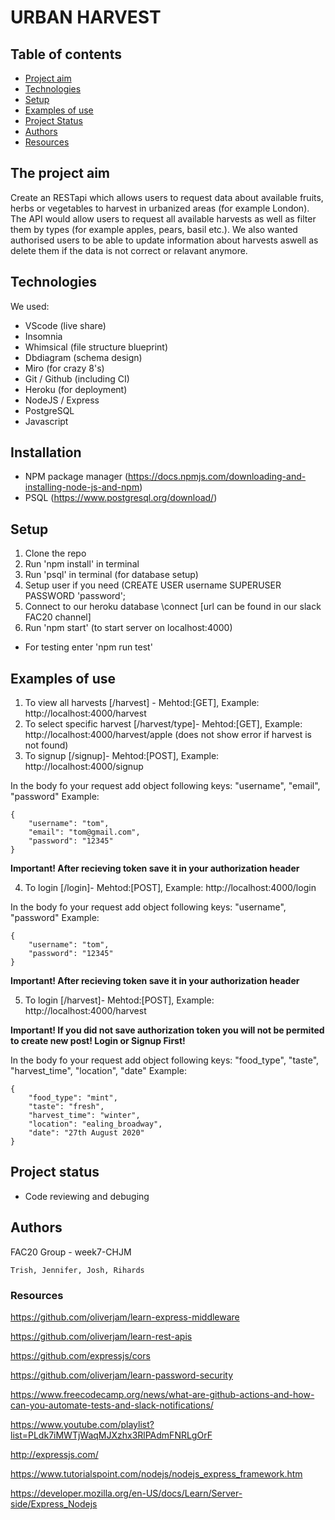 # URBAN HARVEST

## Table of contents
* [Project aim](#The-projects-aim)
* [Technologies](#Technologies)
* [Setup](#setup)
* [Examples of use](#Examples-of-use)
* [Project Status](#Project-status)
* [Authors](#Authors)
* [Resources](#Resources)


## The project aim

Create an RESTapi which allows users to request data about available fruits, herbs or vegetables to harvest in urbanized areas (for example London).
The API would allow users to request all available harvests as well as filter them by types (for example apples, pears, basil etc.).
We also wanted authorised users to be able to update information about harvests aswell as delete them if the data is not correct or relavant anymore.

## Technologies

We used: 

- VScode (live share)
- Insomnia
- Whimsical (file structure blueprint)
- Dbdiagram (schema design)
- Miro (for crazy 8's) 
- Git / Github (including CI)
- Heroku (for deployment)
- NodeJS / Express
- PostgreSQL
- Javascript

## Installation
 
 - NPM package manager (https://docs.npmjs.com/downloading-and-installing-node-js-and-npm)
 - PSQL (https://www.postgresql.org/download/)

## Setup

1. Clone the repo
2. Run 'npm install' in terminal
3. Run 'psql' in terminal (for database setup)
4. Setup user if you need (CREATE USER username SUPERUSER PASSWORD 'password';
6. Connect to our heroku database \connect [url can be found in our slack FAC20 channel]
5. Run 'npm start' (to start server on localhost:4000)

- For testing enter 'npm run test'

## Examples of use

1. To view all harvests [/harvest] - Mehtod:[GET],  Example: http://localhost:4000/harvest
2. To select specific harvest [/harvest/type]- Mehtod:[GET], Example: http://localhost:4000/harvest/apple (does not show error if harvest is not found)
3. To signup [/signup]- Mehtod:[POST], Example: http://localhost:4000/signup

In the body fo your request add object following keys: "username", "email", "password"
Example:
```
{
	"username": "tom",
	"email": "tom@gmail.com",
	"password": "12345"
}
```

**Important! After recieving token save it in your authorization header**


4. To login [/login]- Mehtod:[POST], Example: http://localhost:4000/login

In the body fo your request add object following keys: "username", "password"
Example:
```
{
	"username": "tom",
	"password": "12345"
}
```
**Important! After recieving token save it in your authorization header**

5. To login [/harvest]- Mehtod:[POST], Example: http://localhost:4000/harvest

**Important! If you did not save authorization token you will not be permited to create new post! Login or Signup First!**

In the body fo your request add object following keys: "food_type", "taste", "harvest_time", "location", "date"
Example:
```
{
	"food_type": "mint",
	"taste": "fresh",
	"harvest_time": "winter",
	"location": "ealing_broadway",
	"date": "27th August 2020"
}
```


## Project status

- Code reviewing and debuging

## Authors
  
  FAC20 Group - week7-CHJM

	Trish, Jennifer, Josh, Rihards

### Resources

https://github.com/oliverjam/learn-express-middleware

https://github.com/oliverjam/learn-rest-apis

https://github.com/expressjs/cors

https://github.com/oliverjam/learn-password-security

https://www.freecodecamp.org/news/what-are-github-actions-and-how-can-you-automate-tests-and-slack-notifications/

https://www.youtube.com/playlist?list=PLdk7iMWTjWaqMJXzhx3RlPAdmFNRLgOrF

http://expressjs.com/

https://www.tutorialspoint.com/nodejs/nodejs_express_framework.htm

https://developer.mozilla.org/en-US/docs/Learn/Server-side/Express_Nodejs
